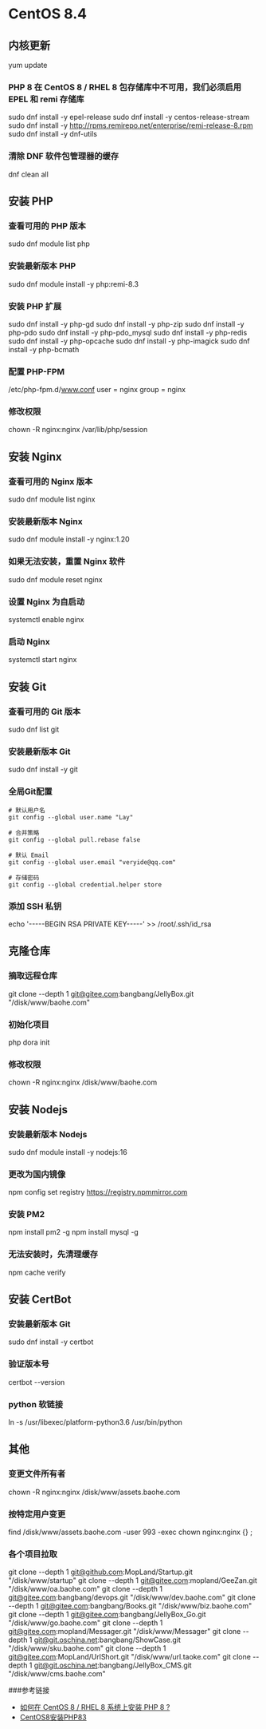 
# CentOS 8.4

## 内核更新
yum update

### PHP 8 在 CentOS 8 / RHEL 8 包存储库中不可用，我们必须启用 EPEL 和 remi 存储库
sudo dnf install -y epel-release
sudo dnf install -y centos-release-stream
sudo dnf install -y http://rpms.remirepo.net/enterprise/remi-release-8.rpm
sudo dnf install -y dnf-utils

### 清除 DNF 软件包管理器的缓存
dnf clean all

## 安装 PHP

### 查看可用的 PHP 版本
sudo dnf module list php

### 安装最新版本 PHP
sudo dnf module install -y php:remi-8.3

### 安装 PHP 扩展
sudo dnf install -y php-gd
sudo dnf install -y php-zip
sudo dnf install -y php-pdo
sudo dnf install -y php-pdo_mysql
sudo dnf install -y php-redis
sudo dnf install -y php-opcache
sudo dnf install -y php-imagick
sudo dnf install -y php-bcmath

### 配置 PHP-FPM
/etc/php-fpm.d/www.conf
user = nginx
group = nginx

### 修改权限
chown -R nginx:nginx /var/lib/php/session

## 安装 Nginx

### 查看可用的 Nginx 版本
sudo dnf module list nginx

### 安装最新版本 Nginx
sudo dnf module install -y nginx:1.20

### 如果无法安装，重置 Nginx 软件
sudo dnf module reset nginx

### 设置 Nginx 为自启动
systemctl enable nginx

### 启动 Nginx
systemctl start nginx

## 安装 Git

### 查看可用的 Git 版本
sudo dnf list git

### 安装最新版本 Git
sudo dnf install -y git

### 全局Git配置

	# 默认用户名
	git config --global user.name "Lay"

	# 合并策略
	git config --global pull.rebase false
	
	# 默认 Email
	git config --global user.email "veryide@qq.com"
	
	# 存储密码
	git config --global credential.helper store

### 添加 SSH 私钥
echo '-----BEGIN RSA PRIVATE KEY-----' >> /root/.ssh/id_rsa


## 克隆仓库

### 摘取远程仓库
git clone --depth 1 git@gitee.com:bangbang/JellyBox.git "/disk/www/baohe.com"

### 初始化项目
php dora init

### 修改权限
chown -R nginx:nginx /disk/www/baohe.com

## 安装 Nodejs

### 安装最新版本 Nodejs
sudo dnf module install -y nodejs:16

### 更改为国内镜像
npm config set registry https://registry.npmmirror.com

### 安装 PM2
npm install pm2 -g
npm install mysql -g

### 无法安装时，先清理缓存
npm cache verify

## 安装 CertBot

### 安装最新版本 Git
sudo dnf install -y certbot

### 验证版本号
certbot --version

### python 软链接
ln -s /usr/libexec/platform-python3.6 /usr/bin/python

## 其他

### 变更文件所有者
chown -R nginx:nginx /disk/www/assets.baohe.com

### 按特定用户变更
find /disk/www/assets.baohe.com -user 993 -exec chown nginx:nginx {} \;

### 各个项目拉取
git clone --depth 1 git@github.com:MopLand/Startup.git "/disk/www/startup"
git clone --depth 1 git@gitee.com:mopland/GeeZan.git "/disk/www/oa.baohe.com"
git clone --depth 1 git@gitee.com:bangbang/devops.git "/disk/www/dev.baohe.com"
git clone --depth 1 git@gitee.com:bangbang/Books.git "/disk/www/biz.baohe.com"
git clone --depth 1 git@gitee.com:bangbang/JellyBox_Go.git "/disk/www/go.baohe.com"
git clone --depth 1 git@gitee.com:mopland/Messager.git "/disk/www/Messager"
git clone --depth 1 git@git.oschina.net:bangbang/ShowCase.git "/disk/www/sku.baohe.com"
git clone --depth 1 git@gitee.com:MopLand/UrlShort.git "/disk/www/url.taoke.com"
git clone --depth 1 git@git.oschina.net:bangbang/JellyBox_CMS.git "/disk/www/cms.baohe.com"

###参考链接
- [如何在 CentOS 8 / RHEL 8 系统上安装 PHP 8 ?](https://zhuanlan.zhihu.com/p/615971837)
- [CentOS8安装PHP83](https://blog.csdn.net/tomjk/article/details/134073569)
